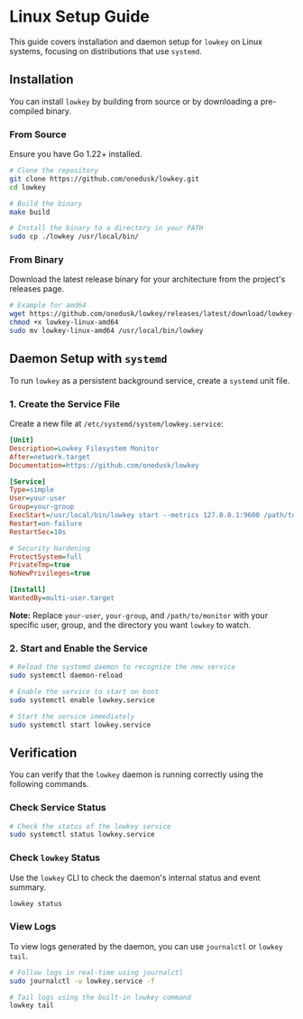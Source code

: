 # Linux Setup Guide

This guide covers installation and daemon setup for `lowkey` on Linux systems, focusing on distributions that use `systemd`.

## Installation

You can install `lowkey` by building from source or by downloading a pre-compiled binary.

### From Source

Ensure you have Go 1.22+ installed.

```bash
# Clone the repository
git clone https://github.com/onedusk/lowkey.git
cd lowkey

# Build the binary
make build

# Install the binary to a directory in your PATH
sudo cp ./lowkey /usr/local/bin/
```

### From Binary

Download the latest release binary for your architecture from the project's releases page.

```bash
# Example for amd64
wget https://github.com/onedusk/lowkey/releases/latest/download/lowkey-linux-amd64
chmod +x lowkey-linux-amd64
sudo mv lowkey-linux-amd64 /usr/local/bin/lowkey
```

## Daemon Setup with `systemd`

To run `lowkey` as a persistent background service, create a `systemd` unit file.

### 1. Create the Service File

Create a new file at `/etc/systemd/system/lowkey.service`:

```ini
[Unit]
Description=Lowkey Filesystem Monitor
After=network.target
Documentation=https://github.com/onedusk/lowkey

[Service]
Type=simple
User=your-user
Group=your-group
ExecStart=/usr/local/bin/lowkey start --metrics 127.0.0.1:9600 /path/to/monitor
Restart=on-failure
RestartSec=10s

# Security Hardening
ProtectSystem=full
PrivateTmp=true
NoNewPrivileges=true

[Install]
WantedBy=multi-user.target
```

**Note:** Replace `your-user`, `your-group`, and `/path/to/monitor` with your specific user, group, and the directory you want `lowkey` to watch.

### 2. Start and Enable the Service

```bash
# Reload the systemd daemon to recognize the new service
sudo systemctl daemon-reload

# Enable the service to start on boot
sudo systemctl enable lowkey.service

# Start the service immediately
sudo systemctl start lowkey.service
```

## Verification

You can verify that the `lowkey` daemon is running correctly using the following commands.

### Check Service Status

```bash
# Check the status of the lowkey service
sudo systemctl status lowkey.service
```

### Check `lowkey` Status

Use the `lowkey` CLI to check the daemon's internal status and event summary.

```bash
lowkey status
```

### View Logs

To view logs generated by the daemon, you can use `journalctl` or `lowkey tail`.

```bash
# Follow logs in real-time using journalctl
sudo journalctl -u lowkey.service -f

# Tail logs using the built-in lowkey command
lowkey tail
```
